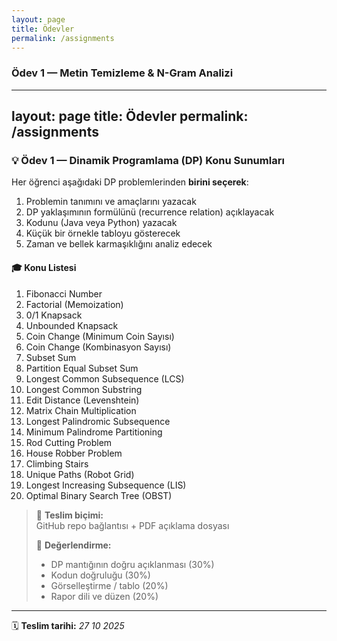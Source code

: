 ```yaml
---
layout: page
title: Ödevler
permalink: /assignments
---
```


### Ödev 1 — Metin Temizleme & N-Gram Analizi



---
layout: page
title: Ödevler
permalink: /assignments
---

### 💡 Ödev 1 — Dinamik Programlama (DP) Konu Sunumları
Her öğrenci aşağıdaki DP problemlerinden **birini seçerek**:
1. Problemin tanımını ve amaçlarını yazacak  
2. DP yaklaşımının formülünü (recurrence relation) açıklayacak  
3. Kodunu (Java veya Python) yazacak  
4. Küçük bir örnekle tabloyu gösterecek  
5. Zaman ve bellek karmaşıklığını analiz edecek  

#### 🎓 Konu Listesi
1. Fibonacci Number  
2. Factorial (Memoization)  
3. 0/1 Knapsack  
4. Unbounded Knapsack  
5. Coin Change (Minimum Coin Sayısı)  
6. Coin Change (Kombinasyon Sayısı)  
7. Subset Sum  
8. Partition Equal Subset Sum  
9. Longest Common Subsequence (LCS)  
10. Longest Common Substring  
11. Edit Distance (Levenshtein)  
12. Matrix Chain Multiplication  
13. Longest Palindromic Subsequence  
14. Minimum Palindrome Partitioning  
15. Rod Cutting Problem  
16. House Robber Problem  
17. Climbing Stairs  
18. Unique Paths (Robot Grid)  
19. Longest Increasing Subsequence (LIS)  
20. Optimal Binary Search Tree (OBST)

> 🔹 **Teslim biçimi:**  
> GitHub repo bağlantısı + PDF açıklama dosyası  
>  
> 🔹 **Değerlendirme:**  
> - DP mantığının doğru açıklanması (30%)  
> - Kodun doğruluğu (30%)  
> - Görselleştirme / tablo (20%)  
> - Rapor dili ve düzen (20%)

---

🗓️ **Teslim tarihi:**  _27 10 2025_  
